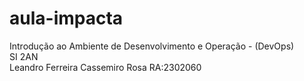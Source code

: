 # aula-impacta
Introdução ao Ambiente de Desenvolvimento e Operação - (DevOps)<br/>
SI 2AN<br/>
Leandro Ferreira Cassemiro Rosa RA:2302060<br/>
